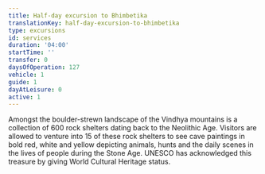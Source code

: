 ```yaml
---
title: Half-day excursion to Bhimbetika
translationKey: half-day-excursion-to-bhimbetika
type: excursions
id: services
duration: '04:00'
startTime: ''
transfer: 0
daysOfOperation: 127
vehicle: 1
guide: 1
dayAtLeisure: 0
active: 1
---
```

Amongst the boulder-strewn landscape of the Vindhya mountains is a collection of 600 rock shelters dating back to the Neolithic Age. Visitors are allowed to venture into 15 of these rock shelters to see cave paintings in bold red, white and yellow depicting animals, hunts and the daily scenes in the lives of people during the Stone Age. UNESCO has acknowledged this treasure by giving World Cultural Heritage status.